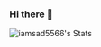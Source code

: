 ### Hi there 👋

<!--
**iamsad5566/iamsad5566** is a ✨ _special_ ✨ repository because its `README.md` (this file) appears on your GitHub profile.

Here are some ideas to get you started:

- 🔭 I’m currently working on ...
- 🌱 I’m currently learning ...
- 👯 I’m looking to collaborate on ...
- 🤔 I’m looking for help with ...
- 💬 Ask me about ...
- 📫 How to reach me: ...
- 😄 Pronouns: ...
- ⚡ Fun fact: ...
-->

![iamsad5566's Stats](https://github-readme-stats.vercel.app/api?username=iamsad5566&theme=tokyonight&show_icons=true&hide_border=true&count_private=true)
